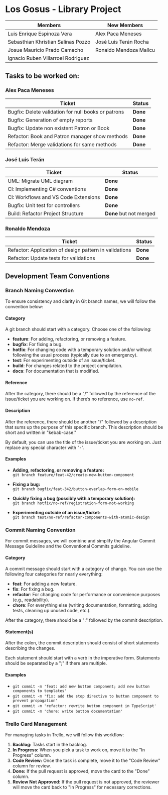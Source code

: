 # Los Gosus - Library Project

| Members                             | New Members
| ---                                 | ---
| Luis Enrique Espinoza Vera          | Alex Paca Meneses
| Sebasthian Khristian Salinas Pozzo  | José Luis Terán Rocha
| Josue Mauricio Prado Camacho        | Ronaldo Mendoza Mallcu
| Ignacio Ruben Villarroel Rodriguez  |

## Tasks to be worked on:

### Alex Paca Meneses
| Ticket                                              | Status
| ---                                                 | ---
| Bugfix: Delete validation for null books or patrons | **Done**
| Bugfix: Generation of empty reports                 | **Done**
| Bugfix: Update non existent Patron or Book          | **Done**
| Refactor: Book and Patron manager show methods      | **Done**
| Refactor: Merge validations for same methods        | **Done**

### José Luis Terán
| Ticket                                              | Status
| ---                                                 | ---
| UML: Migrate UML diagram                            | **Done**
| CI: Implementing C# conventions                     | **Done**
| CI: Workflows and VS Code Extensions                | **Done**
| Bugfix: Unit test for controllers                   | **Done**
| Build: Refactor Project Structure                   | **Done** but not merged

### Ronaldo Mendoza
| Ticket                                                  | Status
| ---                                                     | ---
| Refactor: Application of design pattern in validations  | **Done**
| Refactor: Update tests for validations                  | **Done**

## Development Team Conventions

### Branch Naming Convention

To ensure consistency and clarity in Git branch names, we will follow the convention below:

#### Category

A git branch should start with a category. Choose one of the following:

- **feature**: For adding, refactoring, or removing a feature.
- **bugfix**: For fixing a bug.
- **hotfix**: For changing code with a temporary solution and/or without following the usual process (typically due to an emergency).
- **test**: For experimenting outside of an issue/ticket.
- **build**: For changes related to the project compilation.
- **docs**: For documentation that is modified.

#### Reference

After the category, there should be a "/" followed by the reference of the issue/ticket you are working on. If there’s no reference, use `no-ref`.

#### Description

After the reference, there should be another "/" followed by a description that sums up the purpose of this specific branch. This description should be short and written in "kebab-case."

By default, you can use the title of the issue/ticket you are working on. Just replace any special character with "-".

#### Examples

- **Adding, refactoring, or removing a feature:**  
  `git branch feature/feat-42/create-new-button-component`

- **Fixing a bug:**  
  `git branch bugfix/feat-342/button-overlap-form-on-mobile`

- **Quickly fixing a bug (possibly with a temporary solution):**  
  `git branch hotfix/no-ref/registration-form-not-working`

- **Experimenting outside of an issue/ticket:**  
  `git branch test/no-ref/refactor-components-with-atomic-design`

### Commit Naming Convention

For commit messages, we will combine and simplify the Angular Commit Message Guideline and the Conventional Commits guideline.

#### Category

A commit message should start with a category of change. You can use the following four categories for nearly everything:

- **feat**: For adding a new feature.
- **fix**: For fixing a bug.
- **refactor**: For changing code for performance or convenience purposes (e.g., readability).
- **chore**: For everything else (writing documentation, formatting, adding tests, cleaning up unused code, etc.).

After the category, there should be a ":" followed by the commit description.

#### Statement(s)

After the colon, the commit description should consist of short statements describing the changes.

Each statement should start with a verb in the imperative form. Statements should be separated by a ";" if there are multiple.

#### Examples

- `git commit -m 'feat: add new button component; add new button components to templates'`
- `git commit -m 'fix: add the stop directive to button component to prevent propagation'`
- `git commit -m 'refactor: rewrite button component in TypeScript'`
- `git commit -m 'chore: write button documentation'`

### Trello Card Management

For managing tasks in Trello, we will follow this workflow:

1. **Backlog:** Tasks start in the backlog.
2. **In Progress:** When you pick a task to work on, move it to the "In Progress" column.
3. **Code Review:** Once the task is complete, move it to the "Code Review" column for review.
4. **Done:** If the pull request is approved, move the card to the "Done" column.
5. **Review Not Approved:** If the pull request is not approved, the reviewer will move the card back to "In Progress" for necessary corrections.

